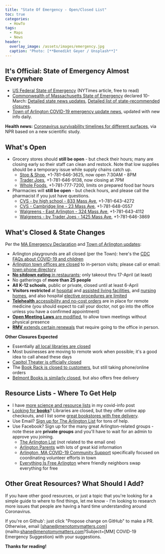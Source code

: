 ```yaml
---
title: "State Of Emergency - Open/Closed List"
toc: true
categories:
  - HowTo
tags:
  - Maps
  - News
header:
  overlay_image: /assets/images/emergency.jpg
  caption: "Photo: [**Benedikt Geyer / Unsplash**]"
---
```


## It's Official: State of Emergency Almost Everywhere

- [US Federal State of Emergency](https://www.nytimes.com/2020/03/13/us/politics/coronavirus-national-emergency.html) (NYTimes article, free to read)
- [Commonwealth of Massachusetts State of Emergency](https://www.mass.gov/executive-orders/no-591-declaration-of-a-state-of-emergency-to-respond-to-covid-19) declared 10-March: [Detailed state news updates](https://www.mass.gov/resource/information-on-the-outbreak-of-coronavirus-disease-2019-covid-19), [Detailed list of state-recommended closures](https://www.mass.gov/info-details/covid-19-state-of-emergency).  
- [Town of Arlington COVID-19 emergency update news](https://www.arlingtonma.gov/Home/Components/News/News/10023/1525?backlist=%2fdepartments%2fhealth-human-services%2fhealth-department), updated with new info daily.

**Health news:** [Coronavirus survivability timelines for different surfaces](https://www.npr.org/sections/health-shots/2020/03/14/811609026/the-new-coronavirus-can-live-on-surfaces-for-2-3-days-heres-how-to-clean-them?utm_source=facebook.com&utm_term=nprnews&utm_campaign=npr&utm_medium=social&fbclid=IwAR0VJ3H3a8H92DjCdtMzaHeKvntUfolD2C4it0MZRbq2hioUdzUUR7-2AG4), via NPR based on a new scientific study.

## What's Open

- Grocery stores should **still be open** - but check their hours; many are closing early so their staff can clean and restock.  Note that low supplies should be a temporary issue while supply chains catch up. 
  - [Stop & Shop](https://stores.stopandshop.com/ma/arlington/905-massachusetts-avenue), +1-781-646-3625, now open 7:30AM - 8PM
  - [Trader Joes](https://locations.traderjoes.com/ma/arlington/505/), +1-781-646-9138, now closing at 7PM
  - [Whole Foods](https://www.wholefoodsmarket.com/stores/arlington-ma), +1-781-777-7200, limits on prepared food bar hours
- Pharmacies will **still be open** - but check hours, and please call the pharmacist if you just have questions.
  - [CVS - by high school - 833 Mass Ave](https://www.cvs.com/store-locator/cvs-pharmacy-address/833+Mass+Avenue-Arlington-MA-02476/storeid=278), +1-781-643-4272
  - [CVS - Cambridge line - 23 Mass Ave](https://www.cvs.com/store-locator/cvs-pharmacy-address/23+Massachusetts+Avenue-Arlington-MA-02474/storeid=130), +1-781-648-0557
  - [Walgreens - East Arlington - 324 Mass Ave](https://www.walgreens.com/locator/walgreens-324+massachusetts+ave-arlington-ma-02474/id=1864), +1-781-643-4112
  - [Walgreens - by Trader Joes - 1425 Mass Ave](https://www.walgreens.com/locator/walgreens-1425+massachusetts+ave-arlington-ma-02476/id=3112), +1-781-646-3869

## What's Closed & State Changes

Per the [MA Emergency Declaration](https://www.mass.gov/info-details/covid-19-state-of-emergency) and [Town of Arlington updates](https://www.arlingtonma.gov/Home/Components/News/News/10023/1525?backlist=%2fdepartments%2fhealth-human-services%2fhealth-department):

- Arlington playgrounds are all closed (per the Town): here's the [CDC FAQs about COVID-19 and children](https://www.cdc.gov/coronavirus/2019-ncov/prepare/children-faq.html)
- [Arlington town offices are closed](https://www.arlingtonma.gov/Home/Components/News/News/10023/1525?backlist=%2fdepartments%2fhealth-human-services%2fhealth-department) to in-person visits; please call or email: [town phone directory](https://www.arlingtonma.gov/departments)
- [**No sitdown eating** in restaurants](https://www.mass.gov/doc/march-15-2020-assemblage-guidance); only takeout thru 17-April (at least)
- No gatherings of **more than 25 people**
- **All K-12 schools**, public or private, closed until at least 6-April
- **Visitors restricted** at [hospital](https://www.mass.gov/doc/march-15-2020-hospital-visitor-restrictions-order) and [assisted living facilities](https://www.mass.gov/doc/march-15-2020-assisted-living-visitor-restrictions-order), and [nursing homes](https://www.mass.gov/doc/policies-and-procedures-for-restricting-resident-visitors-in-nursing-homes-and-rest-homes-and/download), and also hospital [elective procedures are limited](https://www.mass.gov/doc/march-15-2020-elective-procedures-order)
- [**Telehealth** accessibility and no-cost orders](https://www.mass.gov/doc/march-15-2020-telehealth-order) are in place for remote medicine (you should expect to call your doctor, not go into the office unless you have a confirmed appointment)
- [**Open Meeting Laws** are modified](https://www.mass.gov/doc/open-meeting-law-order-march-12-2020/download), to allow town meetings without physical presence
- [**RMV** extends certain renewals](https://www.mass.gov/doc/march-15-2020-rmv-license-extensions) that require going to the office in person.

**Other Closures Expected**

- Essentially [all local libraries are closed](/howto/covid-libraries/)
- Most businesses are moving to remote work when possible; it's a good idea to call ahead these days
- [Capitol Theater is officially closed](https://capitoltheatreusa.com/movie/2141/)
- The [Book Rack is closed to customers](http://www.book-rack.com/covid-update/), but still taking phone/online orders
- [Belmont Books is similarly closed](https://www.belmontbooks.com/free-delivery?shane), but also offers free delivery

## Resource Lists - Where To Get Help

- I have [more science and resource lists](/howto/covid-info/) in my covid-info post
- [Looking for **books**](/howto/covid-libraries/)? Libraries are closed, but they offer online app checkouts, and I list some [great bookstores with free delivery](/howto/covid-libraries/).
- Use Email? [Sign up for The Arlington List](https://www.arlingtonlist.org/) for tons of help.
- Use Facebook? Sign up for the many great Arlington-related groups - note these are **private groups** and you'll have to wait for an admin to approve you joining.
  - [The Arlington List](https://www.facebook.com/groups/160644117397/) (not related to the email one)
  - [Arlington Parents](https://www.facebook.com/groups/130314923723551/) with lots of great kid information
  - [Arlington, MA COVID-19 Community Support](https://www.facebook.com/groups/201015774573867/) specifically focused on coordinating volunteer efforts in town
  - [Everything Is Free Arlington](https://www.facebook.com/groups/1666602076957678/) where friendly neighbors swap everything for free

## Other Great Resources? What Should I Add?

If you have other good resources, or just a topic that you're looking for 
a simple guide to where to find things, let me know - I'm looking to research 
more issues that people are having a hard time understanding around Coronavirus.

If you're on Github': just click "Propose change on GitHub" to make a PR. 
Otherwise, email [shane@menotomymatters.com](mailto:shane@menotomymatters.com?Subject=[MM] COVID-19 Emergency Suggestion) with your suggestions.

**Thanks for reading!**

